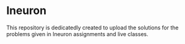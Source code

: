 # Ineuron
This repository is dedicatedly created to upload the solutions for the problems given in Ineuron assignments and live classes.
